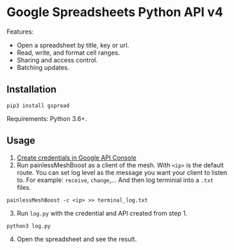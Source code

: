 # Google Spreadsheets Python API v4
Features:
- Open a spreadsheet by title, key or url.
- Read, write, and format cell ranges.
- Sharing and access control.
- Batching updates.

## Installation
```
pip3 install gspread
```

Requirements: Python 3.6+.

## Usage 

1. [Create credentials in Google API Console](https://docs.gspread.org/en/latest/oauth2.html)
2. Run painlessMeshBoost as a client of the mesh. With `<ip>` is the default route. You can set log level as the message you want your client to listen to. For example: `receive`, `change`,... And then log terminial into a `.txt` files.

```
painlessMeshBoost -c <ip> >> terminal_log.txt
```

3. Run `log.py` with the credential and API created from step 1.
```
python3 log.py
```
4. Open the spreadsheet and see the result.

